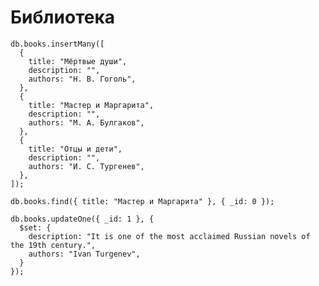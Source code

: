 # Библиотека

    db.books.insertMany([
      {
        title: "Мёртвые души",
        description: "",
        authors: "Н. В. Гоголь",
      },
      {
        title: "Мастер и Маргарита",
        description: "",
        authors: "М. А. Булгаков",
      },
      {
        title: "Отцы и дети",
        description: "",
        authors: "И. С. Тургенев",
      },
    ]);

    db.books.find({ title: "Мастер и Маргарита" }, { _id: 0 });
  
    db.books.updateOne({ _id: 1 }, {
      $set: {
        description: "It is one of the most acclaimed Russian novels of the 19th century.",
        authors: "Ivan Turgenev",
      }
    });
